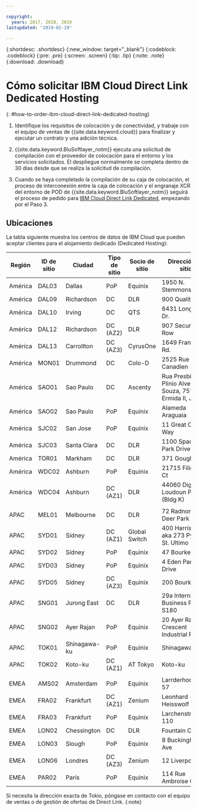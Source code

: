 ```yaml
---

copyright:
  years: 2017, 2018, 2019
lastupdated: "2019-02-19"

---
```


{:shortdesc: .shortdesc}
{:new_window: target="_blank"}
{:codeblock: .codeblock}
{:pre: .pre}
{:screen: .screen}
{:tip: .tip}
{:note: .note}
{:download: .download}

# Cómo solicitar IBM Cloud Direct Link Dedicated Hosting
{: #how-to-order-ibm-cloud-direct-link-dedicated-hosting}

1. Identifique los requisitos de colocación y de conectividad, y trabaje con el equipo de ventas de {{site.data.keyword.cloud}} para finalizar y ejecutar un contrato y una adición técnica.
2. {{site.data.keyword.BluSoftlayer_notm}} ejecuta una solicitud de compilación con el proveedor de colocación para el entorno y los servicios solicitados. El despliegue normalmente se completa dentro de 30 días desde que se realiza la solicitud de compilación.

3. Cuando se haya completado la compilación de su caja de colocación, el proceso de interconexión entre la caja de colocación y el engranaje XCR del entorno de POD de {{site.data.keyword.BluSoftlayer_notm}} seguirá el proceso de pedido para [IBM Cloud Direct Link Dedicated](/docs/infrastructure/direct-link?topic=direct-link-how-to-order-ibm-cloud-direct-link-dedicated), empezando por el Paso 3.

## Ubicaciones

La tabla siguiente muestra los centros de datos de IBM Cloud que pueden aceptar clientes para el alojamiento dedicado (Dedicated Hosting):

| Región | ID de sitio | Ciudad | Tipo de sitio | Socio de sitio | Dirección de sitio |
|-------|-------|-------|-------|-------|-------|
| América | DAL03 | Dallas |	PoP |	Equinix |	1950 N. Stemmons |
| América | DAL09 | Richardson | DC | DLR | 900 Quality Way |
| América | DAL10 | Irving | DC | QTS | 6431 Longhorn Dr. |
| América | DAL12 | Richardson |	DC (AZ2) | DLR | 907 Security Row |
| América | DAL13 | Carrollton | DC (AZ3) | CyrusOne | 1649 Frankford Rd. |
| América | MON01 | Drummond  | DC | Colo-D  | 2525 Rue Canadien |
| América | SAO01 | Sao Paulo | DC | Ascenty | Rua Presbitero Plinio Alves de Souza, 757 J. Ermida II, Jundial|
| América | SAO02 | Sao Paulo | PoP | Equinix | Alameda Araguaia |
| América | SJC02 | San Jose |	PoP |	Equinix |	11 Great Oaks Way |
| América | SJC03 | Santa Clara | DC | DLR | 1100 Space Park Drive |
| América | TOR01 | Markham | DC | DLR | 371 Gough Rd. |
| América | WDC02 | Ashburn | PoP | Equinix | 21715 Filigree Ct |
| América | WDC04 | Ashburn | DC (AZ1) | DLR | 44060 Digital Loudoun Plaza (Bldg K) |
|  |  |  |  |  |  |
| APAC | MEL01 |  Melbourne  |  DC |  DLR |  72 Radnor Drive, Deer Park |
| APAC |  SYD01 |  Sídney | DC (AZ1) | Global Switch  |  400 Harris Street aka 273 Pyrmont St. Ultimo |
| APAC |	SYD02 |	 Sídney |	PoP |	Equinix |	47 Bourke Rd |
| APAC |	SYD03 |	 Sídney |	PoP |	Equinix |	4 Eden Park Drive |
| APAC |	SYD05 |	 Sídney |	DC (AZ3) |	Equinix |	200 Bourke Rd |
| APAC |  SNG01 |  Jurong East |  DC | DLR |  29a International Business Park, S180 |
| APAC |  SNG02 |	Ayer Rajan	| PoP |	Equinix |	20 Ayer Rajan Crescent Industrial Park |
| APAC | TOK01 |	Shinagawa-ku | PoP | Equinix |	Shinagawa-ku |
| APAC | TOK02  |  Koto-ku | DC (AZ1) | AT Tokyo  |  Koto-ku |
|  |  |  |  |  |  |
| EMEA | AMS02 |	Amsterdam |	PoP |	Equinix |	Larrderhoogtweg 57 |
| EMEA | FRA02  | Frankfurt |  DC (AZ1) | Zenium   | Leonhard - Heisswolf Str. 4 |
| EMEA | FRA03 |	Frankfurt |	PoP |	Equinix |	Larchenstrasse 110 |
| EMEA | LON02  | Chessington | DC  | DLR  |  Fountain Court |
| EMEA | LON03 | Slough |	PoP |	Equinix |	8 Buckingham Ave |
| EMEA | LON06 | Londres |	DC (AZ3) |	Zenium |	12 Liverpool Rd |
| EMEA | PAR02 | París | PoP | Equinix |	114 Rue Ambroise Croizat |



Si necesita la dirección exacta de Tokio, póngase en contacto con el equipo de ventas o de gestión de ofertas de Direct Link.
{:note}
